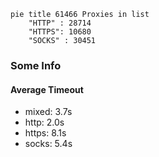 
```mermaid
pie title 61466 Proxies in list
    "HTTP" : 28714
    "HTTPS": 10680
    "SOCKS" : 30451
```

### Some Info
#### Average Timeout

- mixed: 3.7s
- http: 2.0s
- https: 8.1s
- socks: 5.4s